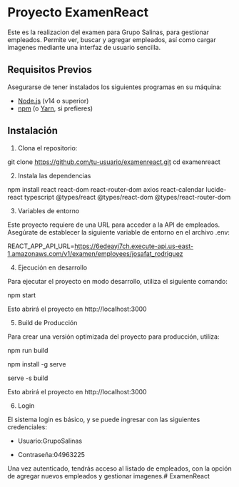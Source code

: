 # Proyecto ExamenReact

Este es la realizacion del examen para Grupo Salinas, para gestionar empleados. Permite ver, buscar y agregar empleados, así como cargar imagenes mediante una interfaz de usuario sencilla.

## Requisitos Previos

Asegurarse de tener instalados los siguientes programas en su máquina:

- [Node.js](https://nodejs.org/) (v14 o superior)
- [npm](https://www.npmjs.com/) (o [Yarn](https://yarnpkg.com/), si prefieres)

## Instalación


1. Clona el repositorio:

git clone https://github.com/tu-usuario/examenreact.git
cd examenreact

2. Instala las dependencias

npm install react react-dom react-router-dom axios react-calendar lucide-react typescript @types/react @types/react-dom @types/react-router-dom


3. Variables de entorno

Este proyecto requiere de una URL para acceder a la API de empleados. Asegúrate de establecer la siguiente variable de entorno en el archivo .env:

REACT_APP_API_URL=https://6edeayi7ch.execute-api.us-east-1.amazonaws.com/v1/examen/employees/josafat_rodriguez

4. Ejecución en desarrollo

Para ejecutar el proyecto en modo desarrollo, utiliza el siguiente comando:

npm start

Esto abrirá el proyecto en http://localhost:3000

5. Build de Producción

Para crear una versión optimizada del proyecto para producción, utiliza:

npm run build

npm install -g serve

serve -s build

Esto abrirá el proyecto en http://localhost:3000

6. Login

El sistema login es básico, y se puede ingresar con las siguientes credenciales:

- Usuario:GrupoSalinas

- Contraseña:04963225

Una vez autenticado, tendrás acceso al listado de empleados, con la opción de agregar nuevos empleados y gestionar imagenes.# ExamenReact
